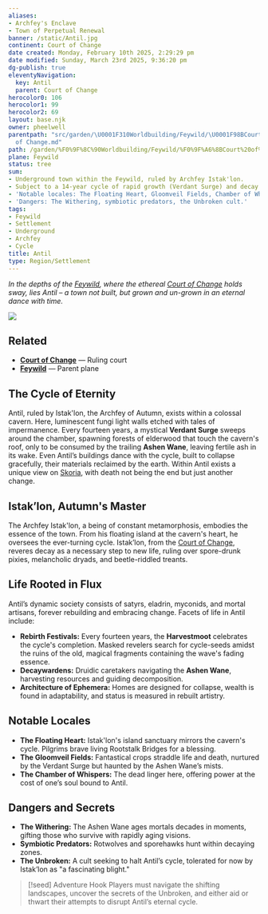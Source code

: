 ```yaml
---
aliases:
- Archfey's Enclave
- Town of Perpetual Renewal
banner: /static/Antil.jpg
continent: Court of Change
date created: Monday, February 10th 2025, 2:29:29 pm
date modified: Sunday, March 23rd 2025, 9:36:20 pm
dg-publish: true
eleventyNavigation:
  key: Antil
  parent: Court of Change
herocolor0: 106
herocolor1: 99
herocolor2: 69
layout: base.njk
owner: pheelwell
parentpath: "src/garden/\U0001F310Worldbuilding/Feywild/\U0001F98BCourt of Change/Court
  of Change.md"
path: /garden/%F0%9F%8C%90Worldbuilding/Feywild/%F0%9F%A6%8BCourt%20of%20Change/Regions/Antil/
plane: Feywild
status: tree
sum:
- Underground town within the Feywild, ruled by Archfey Istak'lon.
- Subject to a 14-year cycle of rapid growth (Verdant Surge) and decay (Ashen Wane).
- 'Notable locales: The Floating Heart, Gloomveil Fields, Chamber of Whispers.'
- 'Dangers: The Withering, symbiotic predators, the Unbroken cult.'
tags:
- Feywild
- Settlement
- Underground
- Archfey
- Cycle
title: Antil
type: Region/Settlement
---
```


_In the depths of the [Feywild](/garden/%F0%9F%8C%90Worldbuilding/Feywild), where the ethereal [Court of Change](/garden/%F0%9F%8C%90Worldbuilding/Feywild/%F0%9F%A6%8BCourt%20of%20Change/Court%20of%20Change) holds sway, lies Antil – a town not built, but grown and un-grown in an eternal dance with time._

![](/static/Antil%20Map.png)

## Related
- **[Court of Change](/garden/%F0%9F%8C%90Worldbuilding/Feywild/%F0%9F%A6%8BCourt%20of%20Change/Court%20of%20Change)** — Ruling court
- **[Feywild](/garden/%F0%9F%8C%90Worldbuilding/Feywild)** — Parent plane

## The Cycle of Eternity

Antil, ruled by Istak'lon, the Archfey of Autumn, exists within a colossal cavern. Here, luminescent fungi light walls etched with tales of impermanence. Every fourteen years, a mystical **Verdant Surge** sweeps around the chamber, spawning forests of elderwood that touch the cavern's roof, only to be consumed by the trailing **Ashen Wane**, leaving fertile ash in its wake. Even Antil’s buildings dance with the cycle, built to collapse gracefully, their materials reclaimed by the earth. Within Antil exists a unique view on [Skoria](/garden/%F0%9F%8C%90Worldbuilding/Material%20Plane/%E2%9C%A8%20Other/Skoria), with death not being the end but just another change.

## Istak’lon, Autumn's Master

The Archfey Istak'lon, a being of constant metamorphosis, embodies the essence of the town. From his floating island at the cavern's heart, he oversees the ever-turning cycle. Istak’lon, from the [Court of Change](/garden/%F0%9F%8C%90Worldbuilding/Feywild/%F0%9F%A6%8BCourt%20of%20Change/Court%20of%20Change), reveres decay as a necessary step to new life, ruling over spore-drunk pixies, melancholic dryads, and beetle-riddled treants.

## Life Rooted in Flux

Antil’s dynamic society consists of satyrs, eladrin, myconids, and mortal artisans, forever rebuilding and embracing change. Facets of life in Antil include:

*   **Rebirth Festivals:** Every fourteen years, the **Harvestmoot** celebrates the cycle's completion. Masked revelers search for cycle-seeds amidst the ruins of the old, magical fragments containing the wave's fading essence.
*   **Decaywardens:** Druidic caretakers navigating the **Ashen Wane**, harvesting resources and guiding decomposition.
*   **Architecture of Ephemera:** Homes are designed for collapse, wealth is found in adaptability, and status is measured in rebuilt artistry.

## Notable Locales

*   **The Floating Heart:** Istak'lon's island sanctuary mirrors the cavern's cycle. Pilgrims brave living Rootstalk Bridges for a blessing.
*   **The Gloomveil Fields:** Fantastical crops straddle life and death, nurtured by the Verdant Surge but haunted by the Ashen Wane’s mists.
*   **The Chamber of Whispers:** The dead linger here, offering power at the cost of one’s soul bound to Antil.

## Dangers and Secrets

*   **The Withering:** The Ashen Wane ages mortals decades in moments, gifting those who survive with rapidly aging visions.
*   **Symbiotic Predators:** Rotwolves and sporehawks hunt within decaying zones.
*   **The Unbroken:** A cult seeking to halt Antil’s cycle, tolerated for now by Istak’lon as "a fascinating blight."

> [!seed] Adventure Hook
> Players must navigate the shifting landscapes, uncover the secrets of the Unbroken, and either aid or thwart their attempts to disrupt Antil’s eternal cycle.